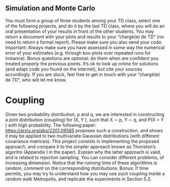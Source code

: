 ## Simulation and Monte Carlo

You must form a group of three students among your TD class, select one of the following projects, and do it by the last TD class, where you will do an oral presentation of your results in front of the other students. You may return a document with your plots and results to your “chargé(e) de TD” (no need to return a formal report). Please make sure you also send your code.
Important: Always make sure you have assessed in some way the numerical error of your estimates (e.g. through box-plots over repeated runs for instance).
Bonus questions are optional: do them when are confident you treated properly the previous points.
It’s ok to look up online for solutions (and adapt code you found on the internet), but cite your sources accordingly.
If you are stuck, feel free to get in touch with your “chargé(e) de TD”, who will let me know.

# Coupling

Given two probability distribution, p and q, we are interested in constructing a joint distribution (coupling) for (X, Y ), such that X ∼ p, Y ∼ q, and P(X = Y ) with high probability. 
The following paper: https://arxiv.org/abs/2201.09585 proposes such a construction, and shows it may be applied to two multivariate Gaussian distributions (with different covariance matrices).
This project consists in implementing the proposed approach, and compare it to the simpler approach known as Thoriston’s algoritm (Appendix I in the paper). Explain why the latter approach is valid, and is related to rejection sampling. You can consider different problems, of increasing dimension. Notice that the running time of these algorithms is random, comment on the corresponding distributions.
Bonus: If time permits, you may try to understand how you may use such coupling inside a random walk Metropolis, and replicate the experiments in Section 5.3.